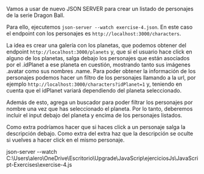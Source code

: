 Vamos a usar de nuevo JSON SERVER para crear un listado de personajes de la serie Dragon Ball.

Para ello, ejecutemos `json-server --watch exercise-4.json`. En este caso el endpoint con los personajes es `http://localhost:3000/characters`.

La idea es crear una galería con los planetas, que podemos obtener del endpoint `http://localhost:3000/planets` y, que si el usuario hace click en alguno de los planetas, salga debajo los personajes que están asociados por el .idPlanet a ese planeta en cuestión, mostrando tanto sus imágenes .avatar como sus nombres .name. Para poder obtener la información de los personajes podemos hacer un filtro de los personajes llamando a la url, por ejemplo `http://localhost:3000/characters?idPlanet=1` y, teniendo en cuenta que el idPlanet variará dependiendo del planeta seleccionado.
 
Además de esto, agrega un buscador para poder filtrar los personajes por nombre una vez que has seleccionado el planeta. Por lo tanto, deberemos incluir el input debajo del planeta y encima de los personajes listados.

Como extra podríamos hacer que si haces click a un personaje salga la descripción debajo. Como extra del extra haz que la descripción se oculte si vuelves a hacer click en el mismo personaje.

json-server --watch C:\Users\alero\OneDrive\Escritorio\Upgrade\JavaScrip\ejerciciosJs\JavaScript-Exercises\exercise-4.js